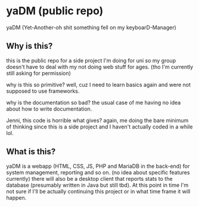 # yaDM (public repo)
 yaDM (Yet-Another-oh shit something fell on my keyboarD-Manager)

## Why is this?
this is the public repo for a side project I'm doing for uni so my group doesn't have to deal with my not doing web stuff for ages. (tho I'm currently still asking for permission)

why is this so primitive? well, cuz I need to learn basics again and were not supposed to use frameworks.

why is the documentation so bad? the usual case of me having no idea about how to write documentation.

Jenni, this code is horrible what gives? again, me doing the bare minimum of thinking since this is a side project and I haven't actually coded in a while lol.

## What is this?
yaDM is a webapp (HTML, CSS, JS, PHP and MariaDB in the back-end) for system management, reporting and so on. (no idea about specific features currently)
there will also be a desktop client that reports stats to the database (presumably written in Java but still tbd).
At this point in time I'm not sure if I'll be actually continuing this project or in what time frame it will happen.
